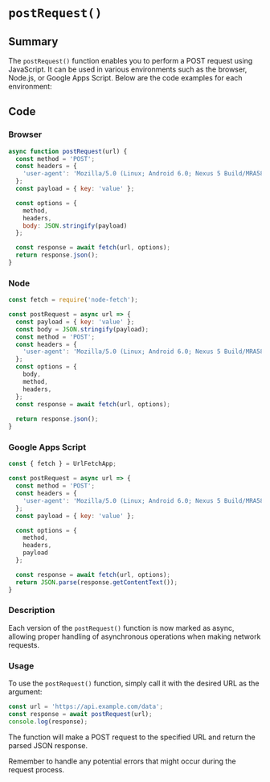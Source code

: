 # `postRequest()`

## Summary

The `postRequest()` function enables you to perform a POST request using JavaScript. It can be used in various environments such as the browser, Node.js, or Google Apps Script. Below are the code examples for each environment:

## Code

### Browser

```js
async function postRequest(url) {
  const method = 'POST';
  const headers = {
    'user-agent': 'Mozilla/5.0 (Linux; Android 6.0; Nexus 5 Build/MRA58N) AppleWebKit/537.36 (KHTML, like Gecko) Chrome/81.0.4044.138 Mobile Safari/537.36'
  };
  const payload = { key: 'value' };

  const options = {
    method,
    headers,
    body: JSON.stringify(payload)
  };

  const response = await fetch(url, options);
  return response.json();
}
```

### Node

```js
const fetch = require('node-fetch');

const postRequest = async url => {
  const payload = { key: 'value' };
  const body = JSON.stringify(payload);
  const method = 'POST';
  const headers = {
    'user-agent': 'Mozilla/5.0 (Linux; Android 6.0; Nexus 5 Build/MRA58N) AppleWebKit/537.36 (KHTML, like Gecko) Chrome/81.0.4044.138 Mobile Safari/537.36'
  };
  const options = {
    body,
    method,
    headers,
  };
  const response = await fetch(url, options);
  
  return response.json();
}
```

### Google Apps Script

```js
const { fetch } = UrlFetchApp;

const postRequest = async url => {
  const method = 'POST';
  const headers = {
    'user-agent': 'Mozilla/5.0 (Linux; Android 6.0; Nexus 5 Build/MRA58N) AppleWebKit/537.36 (KHTML, like Gecko) Chrome/81.0.4044.138 Mobile Safari/537.36'
  };
  const payload = { key: 'value' };

  const options = {
    method,
    headers,
    payload
  };

  const response = await fetch(url, options);
  return JSON.parse(response.getContentText());
}
```

### Description

Each version of the `postRequest()` function is now marked as async, allowing proper handling of asynchronous operations when making network requests.

### Usage

To use the `postRequest()` function, simply call it with the desired URL as the argument:

```js
const url = 'https://api.example.com/data';
const response = await postRequest(url);
console.log(response);
```

The function will make a POST request to the specified URL and return the parsed JSON response.

Remember to handle any potential errors that might occur during the request process.
